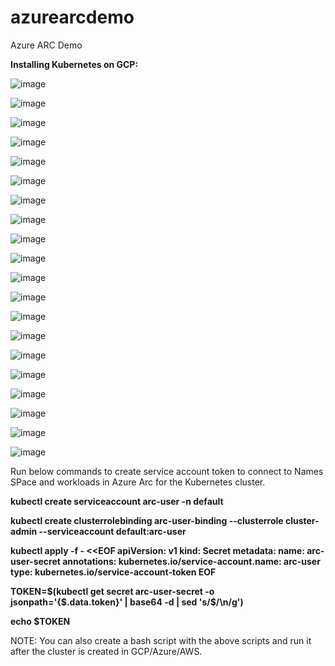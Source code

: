 # azurearcdemo
Azure ARC Demo

**Installing Kubernetes on GCP:**

![image](https://github.com/maheshkovuru2/azurearcdemo/assets/145518364/3fef4bb2-9ea3-486c-a302-ee97235b7bc1)

![image](https://github.com/maheshkovuru2/azurearcdemo/assets/145518364/83649aaf-740d-4da5-ba86-1e4013c38b89)

![image](https://github.com/maheshkovuru2/azurearcdemo/assets/145518364/7f056fcc-1410-4610-96d5-deee7fcc9663)

![image](https://github.com/maheshkovuru2/azurearcdemo/assets/145518364/e4aa0097-d542-4714-b4fb-df1ece59e93c)

![image](https://github.com/maheshkovuru2/azurearcdemo/assets/145518364/b8b7e8fa-5f21-46f6-a424-6afcfaa0cd3d)

![image](https://github.com/maheshkovuru2/azurearcdemo/assets/145518364/f5533cfe-5cf7-4c8b-8558-7ad228eed79b)

![image](https://github.com/maheshkovuru2/azurearcdemo/assets/145518364/0c53931f-7429-4539-b49b-53f742cac0d0)

![image](https://github.com/maheshkovuru2/azurearcdemo/assets/145518364/1005a407-2492-46c8-8a50-0ccd8aa67c7d)

![image](https://github.com/maheshkovuru2/azurearcdemo/assets/145518364/90d79f2d-6a52-4160-943e-94d6c8de6db5)

![image](https://github.com/maheshkovuru2/azurearcdemo/assets/145518364/ed2727cc-eab0-417f-b017-b350dbfbee87)

![image](https://github.com/maheshkovuru2/azurearcdemo/assets/145518364/a817c554-d635-4a6b-a53b-bed590d70631)

![image](https://github.com/maheshkovuru2/azurearcdemo/assets/145518364/c9d91fc7-e0ad-429e-b2c9-8936a676f411)

![image](https://github.com/maheshkovuru2/azurearcdemo/assets/145518364/0d818ff7-e291-482a-893a-fb80d99a1bc6)

![image](https://github.com/maheshkovuru2/azurearcdemo/assets/145518364/e3f258ef-9c1d-4957-b2af-1f75c55ad8d0)

![image](https://github.com/maheshkovuru2/azurearcdemo/assets/145518364/a4c82eec-8b5e-4992-bfae-262e669df8df)

![image](https://github.com/maheshkovuru2/azurearcdemo/assets/145518364/03cf5940-85e4-4fe8-aa76-a8e42cf25772)

![image](https://github.com/maheshkovuru2/azurearcdemo/assets/145518364/33d398bc-431e-4294-8027-6dc6ef588f81)

![image](https://github.com/maheshkovuru2/azurearcdemo/assets/145518364/1a698443-ec33-4a83-8d1e-a54f2a00109c)

![image](https://github.com/maheshkovuru2/azurearcdemo/assets/145518364/f52b7338-cd98-403f-8e64-4bd179f895ba)

![image](https://github.com/maheshkovuru2/azurearcdemo/assets/145518364/3c52a957-408d-4d3d-a373-fa2b51a5f56c)

Run below commands to create service account token to connect to Names SPace and workloads in Azure Arc for the Kubernetes cluster.

**kubectl create serviceaccount arc-user -n default**

**kubectl create clusterrolebinding arc-user-binding --clusterrole cluster-admin --serviceaccount default:arc-user**

**kubectl apply -f - <<EOF
apiVersion: v1
kind: Secret
metadata:
  name: arc-user-secret
  annotations:
    kubernetes.io/service-account.name: arc-user
type: kubernetes.io/service-account-token
EOF**

**TOKEN=$(kubectl get secret arc-user-secret -o jsonpath='{$.data.token}' | base64 -d | sed 's/$/\n/g')**

**echo $TOKEN**

NOTE: You can also create a bash script with the above scripts and run it after the cluster is created in GCP/Azure/AWS.

